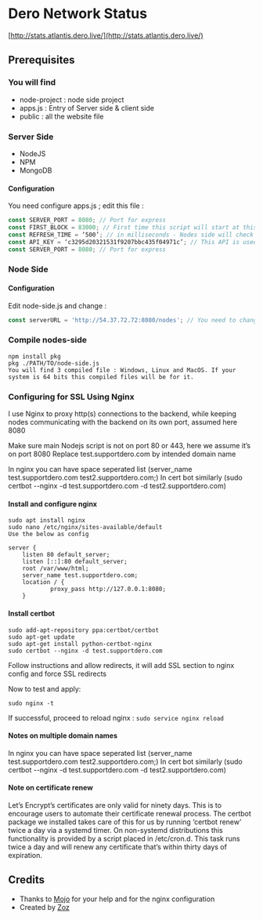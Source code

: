 # Dero Network Status

[http://stats.atlantis.dero.live/](http://stats.atlantis.dero.live/)

## Prerequisites

### You will find

* node-project : node side project
* apps.js : Entry of Server side & client side
* public : all the website file

### Server Side

* NodeJS
* NPM
* MongoDB

#### Configuration

You need configure apps.js ; edit this file :
```javascript
const SERVER_PORT = 8080; // Port for express
const FIRST_BLOCK = 83000; // First time this script will start at this block number and store data block in mongoDB.
const REFRESH_TIME = ‘500’; // in milliseconds - Nodes side will check their own daemon every REFRESH_TIME
const API_KEY = ‘c3295d20321531f9207bbc435f04971c’; // This API is used to geolocate nodes during their first connection. 
const SERVER_PORT = 8080; // Port for express
```


### Node Side

#### Configuration

Edit node-side.js and change : 
```javascript
const serverURL = 'http://54.37.72.72:8080/nodes'; // You need to change IP and PORT. You need to set same port like server side
```


### Compile nodes-side 

```
npm install pkg
pkg ./PATH/TO/node-side.js
You will find 3 compiled file : Windows, Linux and MacOS. If your system is 64 bits this compiled files will be for it.
```

### Configuring for SSL Using Nginx

I use Nginx to proxy http(s) connections to the backend, while keeping nodes communicating with the backend on its own port, assumed here 8080

Make sure main Nodejs script is not on port 80 or 443, here we assume it’s on port 8080
Replace test.supportdero.com by intended domain name

In nginx you can have space seperated list (server_name test.supportdero.com test2.supportdero.com;)
In cert bot similarly (sudo certbot --nginx -d test.supportdero.com -d test2.supportdero.com)

#### Install and configure nginx

```
sudo apt install nginx
sudo nano /etc/nginx/sites-available/default
Use the below as config
```

```
server {
    listen 80 default_server;
    listen [::]:80 default_server;
    root /var/www/html;
    server_name test.supportdero.com;
    location / {
            proxy_pass http://127.0.0.1:8080;
	}
```

#### Install certbot

```
sudo add-apt-repository ppa:certbot/certbot
sudo apt-get update
sudo apt-get install python-certbot-nginx
sudo certbot --nginx -d test.supportdero.com
```

Follow instructions and allow redirects, it will add SSL section to nginx config and force SSL redirects

Now to test and apply:

`sudo nginx -t` 

If successful, proceed to reload nginx :  `sudo service nginx reload`

#### Notes on multiple domain names

In nginx you can have space seperated list (server_name test.supportdero.com test2.supportdero.com;)
In cert bot similarly (sudo certbot --nginx -d test.supportdero.com -d test2.supportdero.com)

#### Note on certificate renew

Let’s Encrypt’s certificates are only valid for ninety days. This is to encourage users to automate their certificate renewal process. The certbot package we installed takes care of this for us by running ‘certbot renew’ twice a day via a systemd timer. On non-systemd distributions this functionality is provided by a script placed in /etc/cron.d. This task runs twice a day and will renew any certificate that’s within thirty days of expiration.



## Credits

* Thanks to [Mojo](https://github.com/Mojo-LB/) for your help and for the nginx configuration
* Created by [Zoz](https://github.com/Zozor54)
